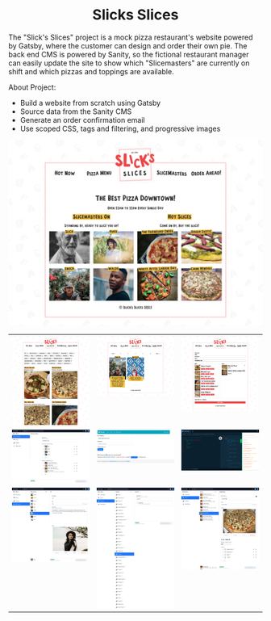 
<h1 align="center">Slicks Slices</h1>

The "Slick's Slices" project is a mock pizza restaurant's website powered by Gatsby, where the customer can design and order their own pie. The back end CMS is powered by Sanity, so the fictional restaurant manager can easily update the site to show which "Slicemasters" are currently on shift and which pizzas and toppings are available.

About Project:
<ul>
<li>Build a website from scratch using Gatsby</li>
<li>Source data from the Sanity CMS</li>
<li>Generate an order confirmation email</li>
<li>Use scoped CSS, tags and filtering, and progressive images</li>
</ul>

<div align="center">
<img src="gatsbyhome.png" alt="Homepage"/>
<table>
  <tr>
    <td valign="top"><img src="pizzas-front.png" alt="Pizzas List" /></td>
    <td valign="top"><img src="slicemasters-front.png" alt="Slicemasters List"/></td>
    <td valign="top"><img src="order-front.png" alt="Order Ahead"/></td>
  </tr>
  <tr>
    <td valign="top"><img src="sanityhome.png" alt="Sanity Home" /></td>
    <td valign="top"><img src="ethereal.png" alt="Ethereal"/></td>
    <td valign="top"><img src="graphql.png" alt="Graphql"/></td>
  </tr>
  <tr>
    <td valign="top"><img src="slicemasters.png" alt="Slicemasters" /></td>
    <td valign="top"><img src="toppings.png" alt="Toppings"/></td>
    <td valign="top"><img src="pizzas.png" alt="Pizzas"/></td>
   </tr>
</table>
<table>
